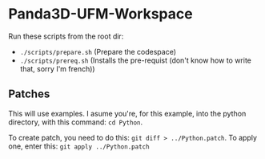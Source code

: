 # Panda3D-UFM-Workspace
Run these scripts from the root dir:
- `./scripts/prepare.sh` (Prepare the codespace)
- `./scripts/prereq.sh` (Installs the pre-requist (don't know how to write that, sorry I'm french))

## Patches
This will use examples. I asume you're, for this example, into the python directory, with this command:
`cd Python`.

To create patch, you need to do this: `git diff > ../Python.patch`.
To apply one, enter this: `git apply ../Python.patch`